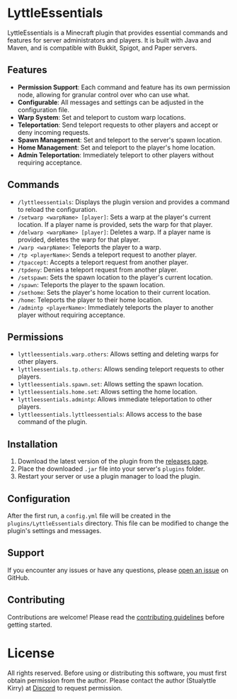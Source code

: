 # LyttleEssentials

LyttleEssentials is a Minecraft plugin that provides essential commands and features for server administrators and players. It is built with Java and Maven, and is compatible with Bukkit, Spigot, and Paper servers.

## Features

- **Permission Support**: Each command and feature has its own permission node, allowing for granular control over who can use what.
- **Configurable**: All messages and settings can be adjusted in the configuration file.
- **Warp System**: Set and teleport to custom warp locations.
- **Teleportation**: Send teleport requests to other players and accept or deny incoming requests.
- **Spawn Management**: Set and teleport to the server's spawn location.
- **Home Management**: Set and teleport to the player's home location.
- **Admin Teleportation**: Immediately teleport to other players without requiring acceptance.

## Commands

- `/lyttleessentials`: Displays the plugin version and provides a command to reload the configuration.
- `/setwarp <warpName> [player]`: Sets a warp at the player's current location. If a player name is provided, sets the warp for that player.
- `/delwarp <warpName> [player]`: Deletes a warp. If a player name is provided, deletes the warp for that player.
- `/warp <warpName>`: Teleports the player to a warp.
- `/tp <playerName>`: Sends a teleport request to another player.
- `/tpaccept`: Accepts a teleport request from another player.
- `/tpdeny`: Denies a teleport request from another player.
- `/setspawn`: Sets the spawn location to the player's current location.
- `/spawn`: Teleports the player to the spawn location.
- `/sethome`: Sets the player's home location to their current location.
- `/home`: Teleports the player to their home location.
- `/admintp <playerName>`: Immediately teleports the player to another player without requiring acceptance.

## Permissions

- `lyttleessentials.warp.others`: Allows setting and deleting warps for other players.
- `lyttleessentials.tp.others`: Allows sending teleport requests to other players.
- `lyttleessentials.spawn.set`: Allows setting the spawn location.
- `lyttleessentials.home.set`: Allows setting the home location.
- `lyttleessentials.admintp`: Allows immediate teleportation to other players.
- `lyttleessentials.lyttleessentials`: Allows access to the base command of the plugin.

## Installation

1. Download the latest version of the plugin from the [releases page](https://github.com/Lyttle-Development/LyttleEssentials/releases).
2. Place the downloaded `.jar` file into your server's `plugins` folder.
3. Restart your server or use a plugin manager to load the plugin.

## Configuration

After the first run, a `config.yml` file will be created in the `plugins/LyttleEssentials` directory. This file can be modified to change the plugin's settings and messages.

## Support

If you encounter any issues or have any questions, please [open an issue](https://github.com/Lyttle-Development/LyttleEssentials/issues) on GitHub.

## Contributing

Contributions are welcome! Please read the [contributing guidelines](CONTRIBUTING.md) before getting started.

# License

All rights reserved. Before using or distributing this software, you must first obtain permission from the author. Please contact the author (Stualyttle Kirry) at [Discord](https://discord.com/invite/QfqFFPFFQZ) to request permission.